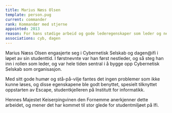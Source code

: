 ```yaml
---
title: Marius Næss Olsen
template: person.pug
current: commander
rank: Kommandør med stjerne
appointed: 2013
reason: For hans stødige arbeid og gode lederegenskaper som leder og nestleder i hovedstyret til Cybernetisk Selskab tildeles Marius Næss Olsen graden Kommandør av Hennes Majestet Keiserpingvinen den Fornemmes orden.
associations: cyb, dagen
---
```


Marius Næss Olsen engasjerte seg i Cybernetisk Selskab og dagen@ifi i løpet av sin studenttid. I førstnevnte var han først nestleder, og så steg han inn i rollen som leder, og var hele tiden sentral i å bygge opp Cybernetisk Selskab som organisasjon.

Med sitt gode humør og stå-på-vilje fantes det ingen problemer som ikke kunne løses, og disse egenskapene ble godt benyttet, spesielt tilknyttet oppstarten av Escape, studentkjelleren på Institutt for informatikk.

Hennes Majestet Keiserpingvinen den Fornemme anerkjenner dette arbeidet, og mener det har kommet til stor glede for studentmiljøet på Ifi.
